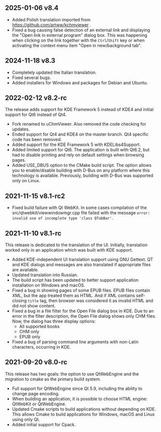 ## 2025-01-06 v8.4

* Added Polish translation imported from https://github.com/artww/kchmviewer .
* Fixed a bug causing false detection of an external link and displaying the "Open link in external program" dialog box. This was happening when clicking on the link together with the `Ctrl`/`Shift` key or when activating the context menu item "Open in new/background tab".


## 2024-11-18 v8.3

* Completely updated the Italian translation.
* Fixed several bugs.
* Added installers for Windows and packages for Debian and Ubuntu.


## 2022-02-12 v8.2-rc

The release adds support for KDE Framework 5 instead of KDE4 and initial support for Qt6 instead of Qt4.

* Fork renamed to uChmViewer. Also removed the code checking for updates.
* Ended support for Qt4 and KDE4 on the master branch. Qt4 specific code has been removed.
* Added support for the KDE Framework 5 with KDELibs4Support.
* Added limited support for Qt6. The application is built with Qt6.2, but had to disable printing and rely on default settings when browsing pages.
* Added USE_DBUS option to the CMake build script. The option allows you to enable/disable building with D-Bus on any platform where this technology is available. Previously, building with D-Bus was supported only on Linux.


## 2021-11-15 v8.1-rc2

* Fixed build failure with Qt WebKit. In some cases compilation of the src/qtwebkit/viewwindowmgr.cpp file failed with the message `error: invalid use of incomplete type 'class QTabBar'`.


## 2021-11-10 v8.1-rc

This release is dedicated to the translation of the UI. Initially, translation worked only in an application which was built with KDE support.

* Added KDE-independent UI translation support using GNU Gettext. QT and KDE dialogs and messages are also translated if appropriate files are available.
* Updated translation into Russian.
* The build script has been updated to better support application installation on Windows and macOS.
* Fixed a bug in showing pages of some EPUB files. EPUB files contain XML, but the app treated them as HTML. And if XML contains self-closing `title` tag, then browser was considered it as invalid HTML and did not show content.
* Fixed a bug in a file filter for the Open File dialog box in KDE. Due to an error in the filter description, the Open File dialog shows only CHM files. Now, the dialog has three display options:
  - All supported books
  - CHM only
  - EPUB only
* Fixed a bug of parsing command line arguments with non-Latin characters, occurring in KDE.


## 2021-09-20 v8.0-rc

This release has two goals: the option to use QtWebEngine and the migration to cmake as the primary build system.

* Full support for QtWebEngine since Qt 5.9, including the ability to change page encoding.
* When building an application, it is possible to choose HTML engine: QtWebKit or QtWebEngine.
* Updated Cmake scripts to build applications without depending on KDE. This allows Cmake to build applications for Windows, macOS and Linux using only Qt.
* Added initial support for Cpack.
